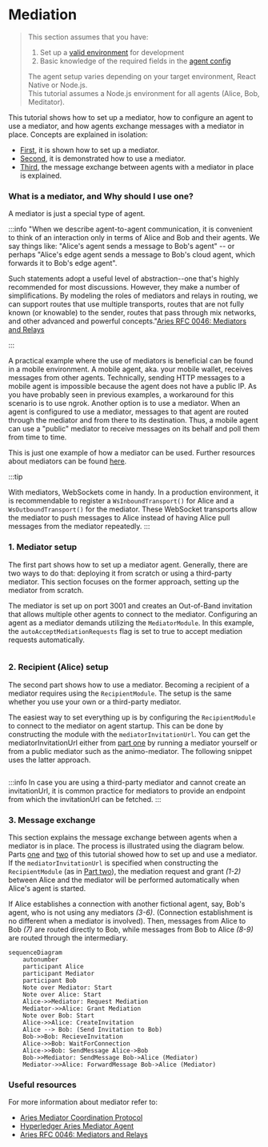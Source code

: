 # Mediation

> This section assumes that you have:
>
> 1. Set up a [valid environment](../getting-started/installation) for development
> 2. Basic knowledge of the required fields in the [agent
>    config](./agent-config)
>
> The agent setup varies depending on your target environment, React Native or Node.js.  
> This tutorial assumes a Node.js environment for all agents (Alice, Bob, Meditator).

This tutorial shows how to set up a mediator, how to configure an agent to use a mediator, and how agents exchange messages with a mediator in place.
Concepts are explained in isolation:

- [First](./mediation.md#1-mediator-setup), it is shown how to set up a mediator.
- [Second](./mediation.md#2-recipient-alice-setup), it is demonstrated how to use a mediator.
- [Third](./mediation.md#3-message-exchange), the message exchange between agents with a mediator in place is explained.

### What is a mediator, and Why should I use one?

A mediator is just a special type of agent.

:::info
"When we describe agent-to-agent communication, it is convenient to think of an interaction only in terms of Alice and Bob and their agents. We say things like: "Alice's agent sends a message to Bob's agent" -- or perhaps "Alice's edge agent sends a message to Bob's cloud agent, which forwards it to Bob's edge agent".

Such statements adopt a useful level of abstraction--one that's highly recommended for most discussions. However, they make a number of simplifications. By modeling the roles of mediators and relays in routing, we can support routes that use multiple transports, routes that are not fully known (or knowable) to the sender, routes that pass through mix networks, and other advanced and powerful concepts."[Aries RFC 0046: Mediators and Relays](https://github.com/hyperledger/aries-rfcs/blob/main/concepts/0046-mediators-and-relays/README.md#aries-rfc-0046-mediators-and-relays)

:::

A practical example where the use of mediators is beneficial can be found in a mobile environment. A mobile agent, aka. your mobile wallet, receives messages from other agents. Technically, sending HTTP messages to a mobile agent is impossible because the agent does not have a public IP. As you have probably seen in previous examples, a workaround for this scenario is to use ngrok. Another option is to use a mediator. When an agent is configured to use a mediator, messages to that agent are routed through the mediator and from there to its destination. Thus, a mobile agent can use a "public" mediator to receive messages on its behalf and poll them from time to time.

This is just one example of how a mediator can be used. Further resources about mediators can be found [here](./mediation.md#useful-resources).

:::tip

With mediators, WebSockets come in handy. In a production environment, it is recommendable to register a `WsInboundTransport()` for Alice and a `WsOutboundTransport()` for the mediator. These WebSocket transports allow the mediator to push messages to Alice instead of having Alice pull messages from the mediator repeatedly.
:::

### 1. Mediator setup

The first part shows how to set up a mediator agent. Generally, there are two ways to do that: deploying it from scratch or using a third-party mediator. This section focuses on the former approach, setting up the mediator from scratch.

The mediator is set up on port 3001 and creates an Out-of-Band invitation that allows multiple other agents to connect to the mediator. Configuring an agent as a mediator demands utilizing the `MediatorModule`. In this example, the `autoAcceptMediationRequests` flag is set to true to accept mediation requests automatically.

```typescript showLineNumbers mediator-setup.ts section-1

```

### 2. Recipient (Alice) setup

The second part shows how to use a mediator. Becoming a recipient of a mediator requires using the `RecipientModule`. The setup is the same whether you use your own or a third-party mediator.

The easiest way to set everything up is by configuring the `RecipientModule` to connect to the mediator on agent startup. This can be done by constructing the module with the `mediatorInvitationUrl`. You can get the mediatorInvitationUrl either from [part one](./mediation.md#1-mediator-setup) by running a mediator yourself or from a public mediator such as the animo-mediator. The following snippet uses the latter approach.

```typescript showLineNumbers mediation-recipient.ts section-1

```

:::info
In case you are using a third-party mediator and cannot create an invitationUrl, it is common practice for mediators to provide an endpoint from which the invitationUrl can be fetched.
:::

### 3. Message exchange

This section explains the message exchange between agents when a mediator is in place. The process is illustrated using the diagram below. Parts [one](./mediation.md#1-mediator-setup) and [two](./mediation.md#2-recipient-alice-setup) of this tutorial showed how to set up and use a mediator. If the `mediatorInvitationUrl` is specified when constructing the `RecipientModule` (as in [Part two](./mediation.md#2-recipient-alice-setup)), the mediation request and grant _(1-2)_ between Alice and the mediator will be performed automatically when Alice's agent is started.

If Alice establishes a connection with another fictional agent, say, Bob's agent, who is not using any mediators _(3-6)_. (Connection establishment is no different when a mediator is involved). Then, messages from Alice to Bob _(7)_ are routed directly to Bob, while messages from Bob to Alice _(8-9)_ are routed through the intermediary.

```mermaid
sequenceDiagram
    autonumber
    participant Alice
    participant Mediator
    participant Bob
    Note over Mediator: Start
    Note over Alice: Start
    Alice->>Mediator: Request Mediation
    Mediator->>Alice: Grant Mediation
    Note over Bob: Start
    Alice->>Alice: CreateInvitation
    Alice --> Bob: (Send Invitation to Bob)
    Bob->>Bob: RecieveInvitation
    Alice->>Bob: WaitForConnection
    Alice->>Bob: SendMessage Alice->Bob
    Bob->>Mediator: SendMessage Bob->Alice (Mediator)
    Mediator->>Alice: ForwardMessage Bob->Alice (Mediator)
```

### Useful resources

For more information about mediator refer to:

- [Aries Mediator Coordination Protocol](https://github.com/hyperledger/aries-rfcs/tree/main/features/0211-route-coordination)
- [Hyperledger Aries Mediator Agent](https://aries-mediator.animo.id/#/)
- [Aries RFC 0046: Mediators and Relays](https://github.com/hyperledger/aries-rfcs/blob/main/concepts/0046-mediators-and-relays/README.md#aries-rfc-0046-mediators-and-relays)
